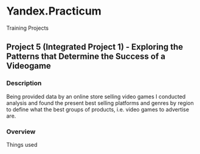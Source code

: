 # Yandex.Practicum
Training Projects

## Project 5 (Integrated Project 1) - Exploring the Patterns that Determine the Success of a Videogame


### Description
Being provided data by an online store selling video games I conducted analysis and found the present best selling platforms and genres by region to define what the best groups of products, i.e. video games to advertise are.

### Overview
Things used
